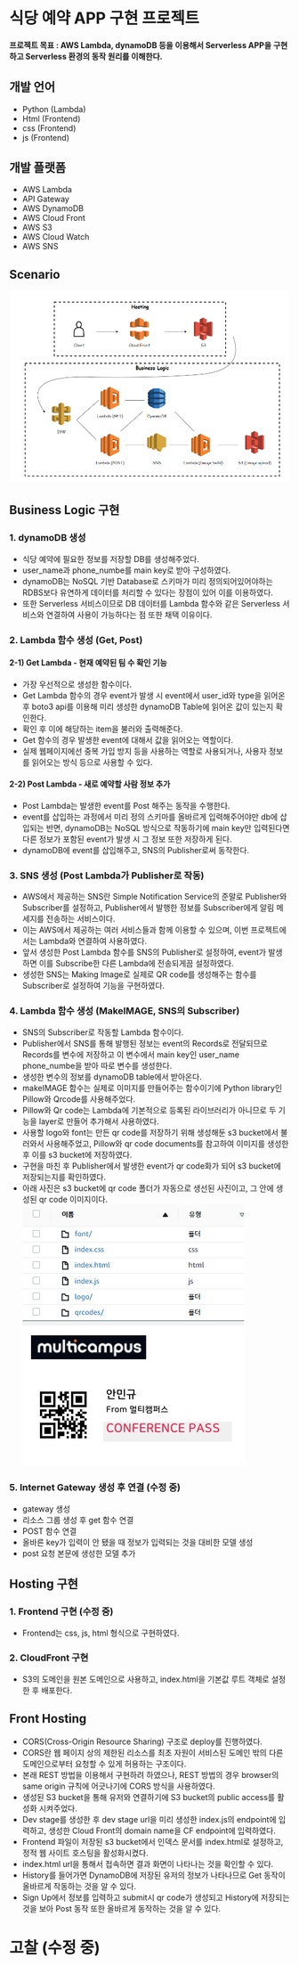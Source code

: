 # 식당 예약 APP 구현 프로젝트
 
#### 프로젝트 목표 : AWS Lambda, dynamoDB 등을 이용해서 Serverless APP을 구현하고 Serverless 환경의 동작 원리를 이해한다.

## 개발 언어
  - Python (Lambda)
  - Html (Frontend)
  - css (Frontend)
  - js (Frontend)
  
## 개발 플랫폼
  - AWS Lambda
  - API Gateway
  - AWS DynamoDB
  - AWS Cloud Front
  - AWS S3
  - AWS Cloud Watch
  - AWS SNS

## Scenario
![image](https://github.com/Rosa1026/Lambda-Project/blob/main/image/%EC%A0%84%EA%B3%B5%20%ED%94%84%EB%A1%9C%EC%A0%9D%ED%8A%B8%20%EC%8B%9C%EB%82%98%EB%A6%AC%EC%98%A4.png)

## Business Logic 구현
### 1. dynamoDB 생성
 - 식당 예약에 필요한 정보를 저장할 DB를 생성해주었다.
 - user_name과 phone_numbe를 main key로 받아 구성하였다.
 - dynamoDB는 NoSQL 기반 Database로 스키마가 미리 정의되어있어야하는 RDBS보다 유연하게 데이터를 처리할 수 있다는 장점이 있어 이를 이용하였다.
 - 또한 Serverless 서비스이므로 DB 데이터를 Lambda 함수와 같은 Serverless 서비스와 연결하여 사용이 가능하다는 점 또한 채택 이유이다.

### 2. Lambda 함수 생성 (Get, Post)
#### 2-1) Get Lambda - 현재 예약된 팀 수 확인 기능
 - 가장 우선적으로 생성한 함수이다.
 - Get Lambda 함수의 경우 event가 발생 시 event에서 user_id와 type을 읽어온 후 boto3 api를 이용해 미리 생성한 dynamoDB Table에 읽어온 값이 있는지 확인한다.
 - 확인 후 이에 해당하는 item을 불러와 출력해준다.
 - Get 함수의 경우 발생한 event에 대해서 값을 읽어오는 역할이다.
 - 실제 웹페이지에선 중복 가입 방지 등을 사용하는 역할로 사용되거나, 사용자 정보를 읽어오는 방식 등으로 사용할 수 있다.

#### 2-2) Post Lambda - 새로 예약할 사람 정보 추가
 - Post Lambda는 발생한 event를 Post 해주는 동작을 수행한다.
 - event를 삽입하는 과정에서 미리 정의 스키마를 올바르게 입력해주어야만 db에 삽입되는 반면, dynamoDB는 NoSQL 방식으로 작동하기에 main key만 입력된다면 다른 정보가 포함된 event가 발생 시 그 정보 또한 저장하게 된다.
 - dynamoDB에 event를 삽입해주고, SNS의 Publisher로써 동작한다.

### 3. SNS 생성 (Post Lambda가 Publisher로 작동)
 - AWS에서 제공하는 SNS란 Simple Notification Service의 준말로 Publisher와 Subscriber를 설정하고, Publisher에서 발행한 정보를 Subscriber에게 알림 메세지를 전송하는 서비스이다.
 - 이는 AWS에서 제공하는 여러 서비스들과 함께 이용할 수 있으며, 이번 프로젝트에서는 Lambda와 연결하여 사용하였다.
 - 앞서 생성한 Post Lambda 함수를 SNS의 Publisher로 설정하여, event가 발생하면 이를 Subscribe한 다른 Lambda에 전송되게끔 설정하였다.
 - 생성한 SNS는 Making Image로 실제로 QR code를 생성해주는 함수를 Subscriber로 설정하여 기능을 구현하였다.

### 4. Lambda 함수 생성 (MakeIMAGE, SNS의 Subscriber)
  - SNS의 Subscriber로 작동할 Lambda 함수이다.
  - Publisher에서 SNS를 통해 발행된 정보는 event의 Records로 전달되므로 Records를 변수에 저장하고 이 변수에서 main key인 user_name phone_numbe을 받아 따로 변수를 생성한다.
  - 생성한 변수의 정보를 dynamoDB table에서 받아온다.
  - makeIMAGE 함수는 실제로 이미지를 만들어주는 함수이기에 Python library인 Pillow와 Qrcode를 사용해주었다.
  - Pillow와 Qr code는 Lambda에 기본적으로 등록된 라이브러리가 아니므로 두 기능을 layer로 만들어 추가해서 사용하였다.
  - 사용할 logo와 font는 만든 qr code를 저장하기 위해 생성해둔 s3 bucket에서 불러와서 사용해주었고, Pillow와 qr code documents를 참고하여 이미지를 생성한 후 이를 s3 bucket에 저장하였다.
  - 구현을 마친 후 Publisher에서 발생한 event가 qr code화가 되어 s3 bucket에 저장되는지를 확인하였다.
  - 아래 사진은 s3 bucket에 qr code 폴더가 자동으로 생선된 사진이고, 그 안에 생성된 qr code 이미지이다.
![image](https://github.com/Rosa1026/Lambda-Project/blob/main/image/s3.png)   ![image](https://github.com/Rosa1026/Lambda-Project/blob/main/image/qrcode.jpg)

### 5. Internet Gateway 생성 후 연결 (수정 중)
 - gateway 생성
 - 리소스 그룹 생성 후 get 함수 연결
 - POST 함수 연결
 - 올바른 key가 입력이 안 됐을 때 정보가 입력되는 것을 대비한 모델 생성
 - post 요청 본문에 생성한 모델 추가

## Hosting 구현
### 1. Frontend 구현 (수정 중)
  - Frontend는 css, js, html 형식으로 구현하였다.

### 2. CloudFront 구현
 - S3의 도메인을 원본 도메인으로 사용하고, index.html을 기본값 루트 객체로 설정한 후 배포한다.

## Front Hosting
 - CORS(Cross-Origin Resource Sharing) 구조로 deploy를 진행하였다.
 - CORS란 웹 페이지 상의 제한된 리소스를 최초 자원이 서비스된 도메인 밖의 다른 도메인으로부터 요청할 수 있게 허용하는 구조이다.
 - 본래 REST 방법을 이용해서 구현하려 하였으나, REST 방법의 경우 browser의 same origin 규칙에 어긋나기에 CORS 방식을 사용하였다.
 - 생성된 S3 bucket을 통해 유저와 연결하기에 S3 bucket의 public access를 활성화 시켜주었다.
 - Dev stage를 생성한 후 dev stage url을 미리 생성한 index.js의 endpoint에 입력하고, 생성한 Cloud Front의 domain name을 CF endpoint에 입력하였다.
 - Frontend 파일이 저장된 s3 bucket에서 인덱스 문서를 index.html로 설정하고, 정적 웹 사이트 호스팅을 활성화시켰다.
 - index.html url을 통해서 접속하면 결과 화면이 나타나는 것을 확인할 수 있다.
 - History를 들어가면 DynamoDB에 저장된 유저의 정보가 나타나므로 Get 동작이 올바르게 작동하는 것을 알 수 있다.
 - Sign Up에서 정보를 입력하고 submit시 qr code가 생성되고 History에 저장되는 것을 보아 Post 동작 또한 올바르게 동작하는 것을 알 수 있다.

# 고찰 (수정 중)
